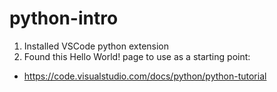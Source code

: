 # python-intro

1. Installed VSCode python extension
2. Found this Hello World! page to use as a starting point:
- https://code.visualstudio.com/docs/python/python-tutorial
